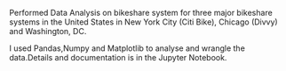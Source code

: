 Performed Data Analysis on bikeshare system for three major bikeshare systems in the United States in New York City (Citi Bike),
Chicago (Divvy) and Washington, DC.

I used Pandas,Numpy and Matplotlib to analyse and wrangle the data.Details and documentation is in the Jupyter Notebook.

